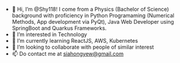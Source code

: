 - 👋 Hi, I’m @Shy118! I come from a Physics (Bachelor of Science) background with proficiency in Python Programaming (Numerical Methods, App development via PyQt), Java Web Developer using SpringBoot and Quarkus Frameworks.
- 👀 I’m interested in Technology
- 🌱 I’m currently learning ReactJS, AWS, Kubernetes
- 💞️ I’m looking to collaborate with people of similar interest
- 📫 Do contact me at siahongyew@gmail.com
